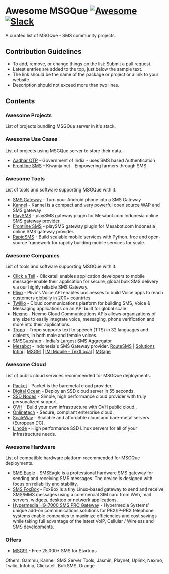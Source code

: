 # Awesome MSGQue [![Awesome](https://cdn.rawgit.com/sindresorhus/awesome/d7305f38d29fed78fa85652e3a63e154dd8e8829/media/badge.svg)](https://github.com/sindresorhus/awesome) [![Slack](https://badges.gitter.im/Join%20Chat.svg)](https://msgque.slack.com?utm_source=badge&utm_medium=badge&utm_campaign=pr-badge&utm_content=badge)

A curated list of MSGQue - SMS community projects. 

## Contribution Guidelines
* To add, remove, or change things on the list: Submit a pull request.
* Latest entries are added to the top, just below the sample text.
* The link should be the name of the package or project or a link to your website.
* Description should not exceed more than two lines.

## Contents

### Awesome Projects
List of projects bundling MSGQue server in it's stack.
 

### Awesome Use Cases
List of projects using MSGQue server to store their data.
* [Aadhar OTP](https://portal.uidai.gov.in/uidwebportal/residentSelfServices.do?page=otp) - Government of India - uses SMS based Authentication 
* [Frontline SMS](http://www.frontlinesms.com) - Kiwanja.net - Empowering farmers through SMS

### Awesome Tools
List of tools and software supporting MSGQue with it.
* [SMS Gateway](http://smsgateway.me) - Turn your Android phone into a SMS Gateway
* [Kannel](http://kannel.org) - Kannel is a compact and very powerful open source WAP and SMS gateway
* [PlaySMS](https://playsms.org) - playSMS gateway plugin for Mesabot.com Indonesia online SMS gateway provider.
* [Frontline SMS](http://www.frontlinesms.com) - playSMS gateway plugin for Mesabot.com Indonesia online SMS gateway provider.
* [RapidSMS](https://rapidsms.org) - Build scalable mobile services with Python. free and open-source framework for rapidly building mobile services for scale. 

### Awesome Companies 
List of tools and software supporting MSGQue with it.
* [Click a Tell](https://www.clickatell.com) - Clickatell enables application developers to mobile message-enable their application for secure, global bulk SMS delivery via our highly reliable SMS Gateway.
* [Plivo](https://www.plivo.com) - Plivo's Voice API enables businesses to build Voice apps to reach customers globally in 200+ countries.
* [Twillio](https://www.twilio.com) - Cloud communications platform for building SMS, Voice & Messaging applications on an API built for global scale. 
* [Nexmo](https://www.nexmo.com) - Nexmo Cloud Communications APIs allows organizations of any size to easily integrate voice, messaging, phone verification and more into their applications. 
* [Tropo](https://www.tropo.com) - Tropo supports text to speech (TTS) in 32 languages and dialects, in both male and female voices.
* [SMSGupshup](http://enterprise.smsgupshup.com/) - India's Largest SMS Aggregator
* [Mesabot](https://www.mesabot.com/) - Indonesia's SMS Gateway provider.
[RouteSMS](http://www.routemobile.com/) | [Solutions Infini](http://www.routemobile.com/) | [MSG91](http://www.routemobile.com/) | [IMI Mobile - TextLocal](https://imimobile.com/textlocal/) | [MGage](http://www.mgage.com/products-services/platforms/sms)

### Awesome Cloud
List of public cloud services recommended for MSGQue deployments.
* [Packet](https://www.packet.net) - Packet is the baremetal cloud provider. 
* [Digital Ocean](https://www.digitalocean.com) - Deploy an SSD cloud server in 55 seconds.
* [SSD Nodes](https://www.ssdnodes.com/) - Simple, high performance cloud provider with truly personalized support.
* [OVH](https://www.ovh.com/us) - Build your own infrastructure with OVH public cloud.. 
* [Onlinetech](http://www.onlinetech.com) - Secure, compliant enterprise cloud.
* [ScaleWay](https://www.scaleway.com) - Scalable and affordable cloud and bare-metal servers (European DC).
* [Linode](https://www.linode.com) - High performance SSD Linux servers for all of your infrastructure needs.


### Awesome Hardware
List of compatible hardware platform recommended for MSGQue deployments.
* [SMS Eagle](https://www.smseagle.eu/) - SMSEagle is a professional hardware SMS gateway for sending and receiving SMS messages. The device is designed with focus on reliability and stability. 
* [SMS FoxBox](https://www.smsfoxbox.it/) - FoxBox is a tiny Linux-based gateway to send and receive SMS/MMS messages using a commercial SIM card from Web, mail servers, widgets, desktop or network applications.
* [Hypermedia HG-7000 SMS PRO Gateway](http://hyperms.com/) - Hypermedia Systems' unique add-on communications solutions for PBX/IP-PBX telephone systems enable companies to maximize efficiencies and cost savings while taking full advantage of the latest VoIP, Cellular / Wireless and SMS developments.

### Offers

* [MSG91](https://msg91.com/startups/) - Free 25,000\* SMS for Startups

Others:
Gammu, Kannel, SMS Server Tools, Jasmin, Playnet, Uplink, Nexmo, Twilio, Infobip, Clickatell, BulkSMS, Orange




